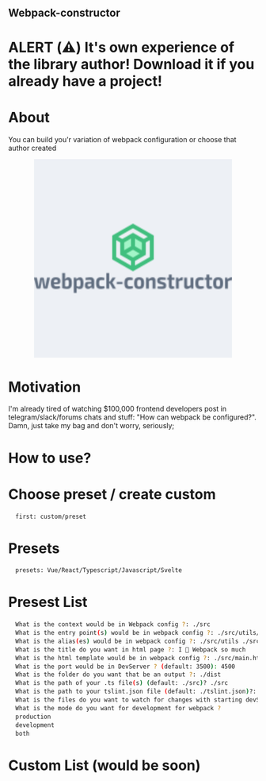 ## Webpack-constructor

# ALERT (⚠️) It's own experience of the library author! Download it if you already have a project!

# About

You can build you'r variation of webpack configuration or choose that author created

<p align="center"><img width="400" src="./webpack-constructor.png" /></p>

# Motivation

I'm already tired of watching $100,000 frontend developers post in telegram/slack/forums chats and stuff: "How can webpack be configured?". Damn, just take my bag and don't worry, seriously;

# How to use?

# Choose preset / create custom

```sh
  first: custom/preset
```

# Presets

```sh
  presets: Vue/React/Typescript/Javascript/Svelte
```

# Presest List

```sh
  What is the context would be in Webpack config ?: ./src
  What is the entry point(s) would be in webpack config ?: ./src/utils/*.ts ./src/scripts/script.ts
  What is the alias(es) would be in webpack config ?: ./src/utils ./src/scripts
  What is the title do you want in html page ?: I 💖 Webpack so much
  What is the html template would be in webpack config ?: ./src/main.html
  What is the port would be in DevServer ? (default: 3500): 4500
  What is the folder do you want that be an output ?: ./dist
  What is the path of your .ts file(s) (default: ./src)? ./src
  What is the path to your tslint.json file (default: ./tslint.json)?: ./tslint.json
  What is the files do you want to watch for changes with starting devServer (default: ./src) ? ./src
  What is the mode do you want for development for webpack ?
  production
  development
  both
```

# Custom List (would be soon)
